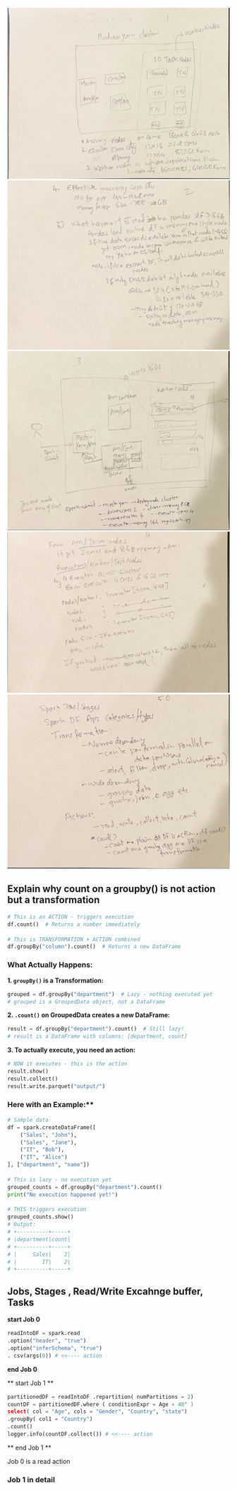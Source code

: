 ![Hadoop yarn Cluster](img.png)
![Hadoop yarn Cluter continued](img_1.png)
![Spark-submit](img_2.png)
![Spark submit continued](img_3.png)
![Transformation and Actions](img_4.png)

## Explain why count on a groupby() is not action but a transformation

```python
# This is an ACTION - triggers execution
df.count()  # Returns a number immediately

# This is TRANSFORMATION + ACTION combined
df.groupBy("column").count()  # Returns a new DataFrame
```

### **What Actually Happens:**

**1. `groupBy()` is a Transformation:**

```python
grouped = df.groupBy("department")  # Lazy - nothing executed yet
# grouped is a GroupedData object, not a DataFrame
```

**2. `.count()` on GroupedData creates a new DataFrame:**

```python
result = df.groupBy("department").count()  # Still lazy!
# result is a DataFrame with columns: [department, count]
```

**3. To actually execute, you need an action:**

```python
# NOW it executes - this is the action
result.show()
result.collect()
result.write.parquet("output/")
```

### Here with an Example:**

```python
# Sample data
df = spark.createDataFrame([
    ("Sales", "John"),
    ("Sales", "Jane"),
    ("IT", "Bob"),
    ("IT", "Alice")
], ["department", "name"])

# This is lazy - no execution yet
grouped_counts = df.groupBy("department").count()
print("No execution happened yet!")

# THIS triggers execution
grouped_counts.show()
# Output:
# +----------+-----+
# |department|count|
# +----------+-----+
# |     Sales|    2|
# |        IT|    2|
# +----------+-----+
```

## Jobs, Stages , Read/Write Excahnge buffer, Tasks

**start Job 0** 
```python
readIntoDF = spark.read
.option("header", "true")
.option("inferSchema", "true")
. csv(args(0)) # <<---- action
```
**end Job 0**

** start Job 1 **
```python
partitionedDF = readIntoDF .repartition( numPartitions = 2)
countDF = partitionedDF.where ( conditionExpr = Age ‹ 40" )
select( col = "Age", cols = "Gender", "Country", "state")
.groupBy( col1 = "Country")
.count()
logger.info(countDF.collect()) # <<---- action
```
** end Job 1 **

Job 0 is a  read action

### Job 1 in detail
